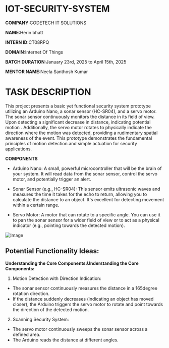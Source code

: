 # IOT-SECURITY-SYSTEM

**COMPANY**:CODETECH IT SOLUTIONS

**NAME**:Herin bhatt

**INTERN ID**:CT08RPQ

**DOMAIN**:Internet Of Things

**BATCH DURATION**:January 23rd, 2025 to April 15th, 2025

**MENTOR NAME**:Neela Santhosh Kumar

# TASK DESCRIPTION

This project presents a basic yet functional security system prototype utilizing an Arduino Nano, a sonar sensor (HC-SR04), and a servo motor. The sonar sensor continuously monitors the distance in its field of view. Upon detecting a significant decrease in distance, indicating potential motion . Additionally, the servo motor rotates to physically indicate the direction where the motion was detected, providing a rudimentary spatial awareness of the event. This prototype demonstrates the fundamental principles of motion detection and simple actuation for security applications.

**COMPONENTS**

- Arduino Nano: A small, powerful microcontroller that will be the brain of your system. It will read data from the sonar sensor, control the servo motor, and potentially trigger an alert.

- Sonar Sensor (e.g., HC-SR04): This sensor emits ultrasonic waves and measures the time it takes for the echo to return, allowing you to calculate the distance to an object. It's excellent for detecting movement within a certain range.

- Servo Motor: A motor that can rotate to a specific angle. You can use it to pan the sonar sensor for a wider field of view or to act as a physical indicator (e.g., pointing towards the detected motion).

![Image](https://github.com/user-attachments/assets/397ff469-8cf3-452e-bdf5-a71f5bc159ce)

## Potential Functionality Ideas: ##

**Understanding the Core Components:Understanding the Core Components:**

1) Motion Detection with Direction Indication:
 - The sonar sensor continuously measures the distance in a 165degree rotation direction.
 - If the distance suddenly decreases (indicating an object has moved closer), the Arduino triggers the servo motor to rotate and point towards the direction of the detected motion.

2) Scanning Security System:
 - The servo motor continuously sweeps the sonar sensor across a defined area.
 - The Arduino reads the distance at different angles.



